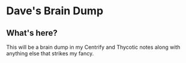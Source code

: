 # Dave's Brain Dump


## What's here?

This will be a brain dump in my Centrify and Thycotic notes along with anything else that strikes my fancy.

